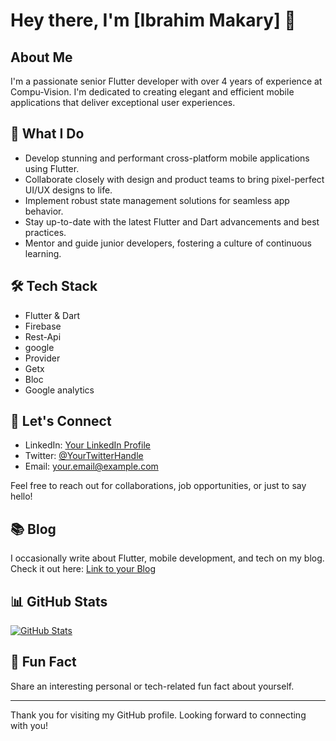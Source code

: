 # Hey there, I'm [Ibrahim Makary] 👋

## About Me

I'm a passionate senior Flutter developer with over 4 years of experience at Compu-Vision. I'm dedicated to creating elegant and efficient mobile applications that deliver exceptional user experiences.

## 🚀 What I Do

- Develop stunning and performant cross-platform mobile applications using Flutter.
- Collaborate closely with design and product teams to bring pixel-perfect UI/UX designs to life.
- Implement robust state management solutions for seamless app behavior.
- Stay up-to-date with the latest Flutter and Dart advancements and best practices.
- Mentor and guide junior developers, fostering a culture of continuous learning.

## 🛠️ Tech Stack

- Flutter & Dart
- Firebase
- Rest-Api
- google
- Provider
- Getx
- Bloc
- Google analytics



## 💬 Let's Connect

- LinkedIn: [Your LinkedIn Profile](https://www.linkedin.com/in/yourusername/)
- Twitter: [@YourTwitterHandle](https://twitter.com/yourusername)
- Email: [your.email@example.com](mailto:your.email@example.com)

Feel free to reach out for collaborations, job opportunities, or just to say hello!

## 📚 Blog

I occasionally write about Flutter, mobile development, and tech on my blog. Check it out here: [Link to your Blog](https://yourblog.com)

## 📊 GitHub Stats

[![GitHub Stats](https://github-readme-stats.vercel.app/api?username=ibrahimmakary-compuvision&count_private=true&show_icons=true&theme=dark)](https://github.com/yourusername)

## 🎵 Fun Fact

Share an interesting personal or tech-related fun fact about yourself.

---

Thank you for visiting my GitHub profile. Looking forward to connecting with you!
